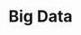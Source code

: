 ---
title: Big Data
layout: collection
permalink: /pronoide/big-data/
collection: pronoidebigdata
entries_layout: grid
sort_by: date
sort_order: forward
---